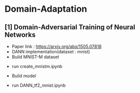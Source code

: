 # Domain-Adaptation
## [1] Domain-Adversarial Training of Neural Networks
- Paper link : https://arxiv.org/abs/1505.07818
- DANN implementation(dataset : mnist)
- Build MNIST-M dataset
 + run create_mnistm.ipynb
- Build model
 + run DANN_tf2_mnist.ipynb
